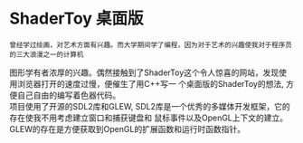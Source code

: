 # ShaderToy 桌面版

    曾经学过绘画，对艺术方面有兴趣。而大学期间学了编程，因为对于艺术的兴趣使我对于程序员的三大浪漫之一的计算机
图形学有者浓厚的兴趣。偶然接触到了ShaderToy这个令人惊喜的网站，发现使用浏览器打开的速度过慢，便催生了用C++写一
个桌面版的ShaderToy的想法, 方便自己自由的编写着色器代码。  
    项目使用了开源的SDL2库和GLEW, SDL2库是一个优秀的多媒体开发框架，它的存在使我不用考虑建立窗口和捕获键盘和
鼠标事件以及OpenGL上下文的建立。GLEW的存在是方便获取到OpenGL的扩展函数和运行时函数指针。

